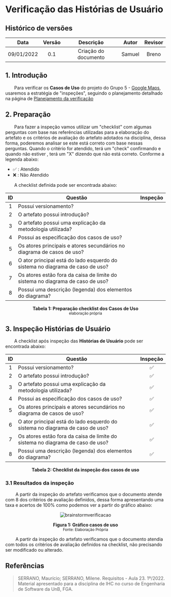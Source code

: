 # Verificação das Histórias de Usuário

## Histórico de versões
| Data | Versão | Descrição | Autor | Revisor |
| :---: | :---: | :---: | :---: | :---: |
| 09/01/2022 | 0.1 | Criação do documento | Samuel | Breno |

## 1. Introdução

&emsp;&emsp;Para verificar os **Casos de Uso** do projeto do Grupo 5 - [Google Maps](https://requisitos-de-software.github.io/2022.2-GoogleMaps/), usaremos a estratégia de "inspeções", seguindo o planejamento detalhado na página de [Planejamento da verificação](../planejamento.md)

## 2. Preparação

&emsp;&emsp;Para fazer a inspeção vamos utilizar um "checklist" com algumas perguntas com base nas referências utilizadas para a elaboração do artefato e os critérios de avaliação do artefato adotados na disciplina, dessa forma, poderemos analisar se este está correto com base nessas perguntas. Quando o critério for atendido, terá um "check" confirmando e quando não estiver , terá um "X" dizendo que não está correto. Conforme a legenda abaixo:

- ✅ : Atendido
- ❌ : Não Atendido


&emsp;&emsp;A checklist definida pode ser encontrada abaixo:

<center>

| ID |Questão| Inspeção |
| :---: | --- | :---: |
| 1 | Possui versionamento? |  |
| 2 | O artefato possui introdução? |  |
| 3 | O artefato possui uma explicação da metodologia utilizada? |  |
| 4 | Possui as especificação dos casos de uso? | |
| 5 | Os atores principais e atores secundários no diagrama de casos de uso? | |
| 6 | O ator principal está do lado esquerdo do sistema no diagrama de caso de uso? | |
| 7 | Os atores estão fora da caisa de limite do sistema no diagrama de caso de uso? | |
| 8 | Possui uma descrição (legenda) dos elementos do diagrama? | |


</center>

<figcaption align='center'>
    <b>Tabela 1: Preparação checklist dos Casos de Uso </b>
    <br><small> elaboração própria</small>
</figcaption>


## 3. Inspeção Histórias de Usuário

&emsp;&emsp;A checklist após inspeção das **Histórias de Usuário** pode ser encontrada abaixo:

<center>

| ID |Questão| Inspeção |
| :---: | --- | :---: |
| 1 | Possui versionamento? | ✅ |
| 2 | O artefato possui introdução? | ✅ |
| 3 | O artefato possui uma explicação da metodologia utilizada? | ✅ |
| 4 | Possui as especificação dos casos de uso? | ✅ |
| 5 | Os atores principais e atores secundários no diagrama de casos de uso? | ✅ |
| 6 | O ator principal está do lado esquerdo do sistema no diagrama de caso de uso? | ✅ |
| 7 | Os atores estão fora da caisa de limite do sistema no diagrama de caso de uso? | ✅ |
| 8 | Possui uma descrição (legenda) dos elementos do diagrama? | ✅ |


</center>

<figcaption align='center'>
    <b>Tabela 2: Checklist da inspeção dos casos de uso </b>
</figcaption>

### 3.1 Resultados da inspeção
&emsp;&emsp; A partir da inspeção do artefato verificamos que o documento atende com 8 dos critérios de avaliação definidos, dessa forma apresentando uma taxa e acertos de 100% como podemos ver a partir do gráfico abaixo:

<center>

![brainstormverificacao](https://user-images.githubusercontent.com/72623771/211176682-7306eeb1-d38c-4a79-abc8-5552d3875417.png)

</center>

<figcaption align='center'>
    <b>Figura 1: Gráfico casos de uso  </b>
    <br><small> Fonte: Elaboração Própria </small>
</figcaption>


&emsp;&emsp; A partir da inspeção do artefato verificamos que o documento atendia com todos os critérios de avaliação definidos na checklist, não precisando ser modificado ou alterado.


## Referências

> SERRANO, Maurício; SERRANO, Milene. Requisitos - Aula 23. 1º/2022. Material apresentado para a disciplina de IHC no curso de Engenharia de Software da UnB, FGA.

